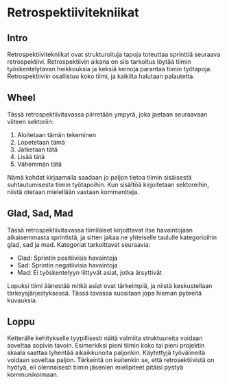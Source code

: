 # Retrospektiivitekniikat

## Intro
Retrospektiivitekniikat ovat strukturoituja tapoja toteuttaa sprinttiä seuraava retrospektiivi. Retrospektiivin aikana on siis tarkoitus löytää tiimin työskentelytavan heikkouksia ja keksiä keinoja parantaa tiimin työtapoja. Retrospektiiviin osallistuu koko tiimi, ja kaikilta halutaan palautetta.

## Wheel

Tässä retrospektiivitavassa piirretään ympyrä, joka jaetaan seuraavaan viiteen sektoriin:
1. Aloitetaan tämän tekeminen
2. Lopetetaan tämä
3. Jatketaan tätä
4. Lisää tätä
5. Vähemmän tätä

Nämä kohdat kirjaamalla saadaan jo paljon tietoa tiimin sisäisestä suhtautumisesta tiimin työtapoihin. Kun sisältöä kirjoitetaan sektoreihin, niistä otetaan mielellään vastaan kommentteja.

## Glad, Sad, Mad

Tässä retrospektiivitavassa tiimiläiset kirjoittavat itse havaintojaan aikaisemmasta sprintistä, ja sitten jakaa ne yhteiselle taululle kategorioihin glad, sad ja mad. Kategoriat tarkoittavat seuraavia:

- Glad: Sprintin positiivisia havaintoja
- Sad: Sprintin negatiivisia havaintoja
- Mad: Ei työskentelyyn liittyvät asiat, jotka ärsyttivät

Lopuksi tiimi äänestää mitkä asiat ovat tärkeimpiä, ja niistä keskustellaan tärkeysjärjestyksessä. Tässä tavassa suositaan jopa hieman pyöreitä kuvauksia.

## Loppu 

Ketterälle kehitykselle tyypillisesti näitä valmiita struktuureita voidaan soveltaa sopivin tavoin. Esimerkiksi pieni tiimin koko tai pieni projektin skaala saattaa lyhentää aikaikkunoita paljonkin. Käytettyjä työvälineitä voidaan soveltaa paljon. Tärkeintä on kuitenkin se, että retrosektiivistä on hyötyä, eli olennaisesti tiimin jäsenien mielipiteet pitäisi pystyä kommunikoimaan.

